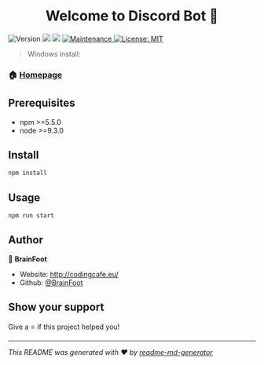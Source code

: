 <h1 align="center">Welcome to Discord Bot 👋</h1>
<p>
  <img alt="Version" src="https://img.shields.io/badge/version-1.2.0-blue.svg?cacheSeconds=2592000" />
  <img src="https://img.shields.io/badge/npm-%3E%3D5.5.0-blue.svg" />
  <img src="https://img.shields.io/badge/node-%3E%3D9.3.0-blue.svg" />
  <a href="https://github.com/kefranabg/readme-md-generator/graphs/commit-activity" target="_blank">
    <img alt="Maintenance" src="https://img.shields.io/badge/Maintained%3F-yes-green.svg" />
  </a>
  <a href="#" target="_blank">
    <img alt="License: MIT" src="https://img.shields.io/github/license/BrainFoot/Discord Bot" />
  </a>
</p>

> Windows install:

### 🏠 [Homepage](https://codingcafe.eu/)

## Prerequisites

- npm >=5.5.0
- node >=9.3.0

## Install

```sh
npm install
```

## Usage

```sh
npm run start
```

## Author

👤 **BrainFoot**

* Website: http://codingcafe.eu/
* Github: [@BrainFoot](https://github.com/BrainFoot)

## Show your support

Give a ⭐️ if this project helped you!

***
_This README was generated with ❤️ by [readme-md-generator](https://github.com/kefranabg/readme-md-generator)_